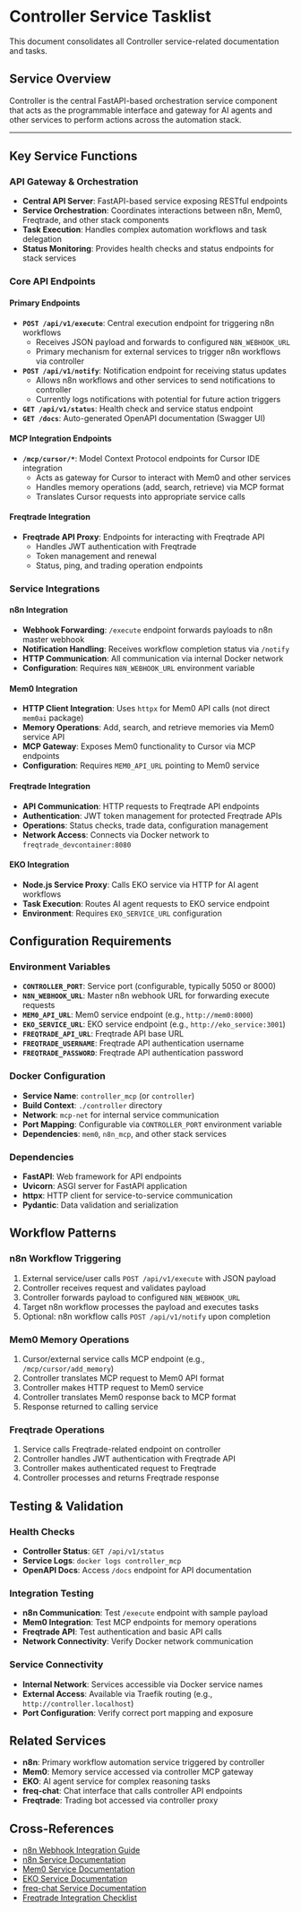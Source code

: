 # Controller Service Tasklist

This document consolidates all Controller service-related documentation and tasks.

## Service Overview
Controller is the central FastAPI-based orchestration service component that acts as the programmable interface and gateway for AI agents and other services to perform actions across the automation stack.

---

## Key Service Functions

### API Gateway & Orchestration
- **Central API Server**: FastAPI-based service exposing RESTful endpoints
- **Service Orchestration**: Coordinates interactions between n8n, Mem0, Freqtrade, and other stack components
- **Task Execution**: Handles complex automation workflows and task delegation
- **Status Monitoring**: Provides health checks and status endpoints for stack services

### Core API Endpoints

#### Primary Endpoints
- **`POST /api/v1/execute`**: Central execution endpoint for triggering n8n workflows
  - Receives JSON payload and forwards to configured `N8N_WEBHOOK_URL`
  - Primary mechanism for external services to trigger n8n workflows via controller
- **`POST /api/v1/notify`**: Notification endpoint for receiving status updates
  - Allows n8n workflows and other services to send notifications to controller
  - Currently logs notifications with potential for future action triggers
- **`GET /api/v1/status`**: Health check and service status endpoint
- **`GET /docs`**: Auto-generated OpenAPI documentation (Swagger UI)

#### MCP Integration Endpoints
- **`/mcp/cursor/*`**: Model Context Protocol endpoints for Cursor IDE integration
  - Acts as gateway for Cursor to interact with Mem0 and other services
  - Handles memory operations (add, search, retrieve) via MCP format
  - Translates Cursor requests into appropriate service calls

#### Freqtrade Integration
- **Freqtrade API Proxy**: Endpoints for interacting with Freqtrade API
  - Handles JWT authentication with Freqtrade
  - Token management and renewal
  - Status, ping, and trading operation endpoints

### Service Integrations

#### n8n Integration
- **Webhook Forwarding**: `/execute` endpoint forwards payloads to n8n master webhook
- **Notification Handling**: Receives workflow completion status via `/notify`
- **HTTP Communication**: All communication via internal Docker network
- **Configuration**: Requires `N8N_WEBHOOK_URL` environment variable

#### Mem0 Integration
- **HTTP Client Integration**: Uses `httpx` for Mem0 API calls (not direct `mem0ai` package)
- **Memory Operations**: Add, search, and retrieve memories via Mem0 service API
- **MCP Gateway**: Exposes Mem0 functionality to Cursor via MCP endpoints
- **Configuration**: Requires `MEM0_API_URL` pointing to Mem0 service

#### Freqtrade Integration
- **API Communication**: HTTP requests to Freqtrade API endpoints
- **Authentication**: JWT token management for protected Freqtrade APIs
- **Operations**: Status checks, trade data, configuration management
- **Network Access**: Connects via Docker network to `freqtrade_devcontainer:8080`

#### EKO Integration
- **Node.js Service Proxy**: Calls EKO service via HTTP for AI agent workflows
- **Task Execution**: Routes AI agent requests to EKO service endpoint
- **Environment**: Requires `EKO_SERVICE_URL` configuration

## Configuration Requirements

### Environment Variables
- **`CONTROLLER_PORT`**: Service port (configurable, typically 5050 or 8000)
- **`N8N_WEBHOOK_URL`**: Master n8n webhook URL for forwarding execute requests
- **`MEM0_API_URL`**: Mem0 service endpoint (e.g., `http://mem0:8000`)
- **`EKO_SERVICE_URL`**: EKO service endpoint (e.g., `http://eko_service:3001`)
- **`FREQTRADE_API_URL`**: Freqtrade API base URL
- **`FREQTRADE_USERNAME`**: Freqtrade API authentication username
- **`FREQTRADE_PASSWORD`**: Freqtrade API authentication password

### Docker Configuration
- **Service Name**: `controller_mcp` (or `controller`)
- **Build Context**: `./controller` directory
- **Network**: `mcp-net` for internal service communication
- **Port Mapping**: Configurable via `CONTROLLER_PORT` environment variable
- **Dependencies**: `mem0`, `n8n_mcp`, and other stack services

### Dependencies
- **FastAPI**: Web framework for API endpoints
- **Uvicorn**: ASGI server for FastAPI application
- **httpx**: HTTP client for service-to-service communication
- **Pydantic**: Data validation and serialization

## Workflow Patterns

### n8n Workflow Triggering
1. External service/user calls `POST /api/v1/execute` with JSON payload
2. Controller receives request and validates payload
3. Controller forwards payload to configured `N8N_WEBHOOK_URL`
4. Target n8n workflow processes the payload and executes tasks
5. Optional: n8n workflow calls `POST /api/v1/notify` upon completion

### Mem0 Memory Operations
1. Cursor/external service calls MCP endpoint (e.g., `/mcp/cursor/add_memory`)
2. Controller translates MCP request to Mem0 API format
3. Controller makes HTTP request to Mem0 service
4. Controller translates Mem0 response back to MCP format
5. Response returned to calling service

### Freqtrade Operations
1. Service calls Freqtrade-related endpoint on controller
2. Controller handles JWT authentication with Freqtrade API
3. Controller makes authenticated request to Freqtrade
4. Controller processes and returns Freqtrade response

## Testing & Validation

### Health Checks
- **Controller Status**: `GET /api/v1/status`
- **Service Logs**: `docker logs controller_mcp`
- **OpenAPI Docs**: Access `/docs` endpoint for API documentation

### Integration Testing
- **n8n Communication**: Test `/execute` endpoint with sample payload
- **Mem0 Integration**: Test MCP endpoints for memory operations
- **Freqtrade API**: Test authentication and basic API calls
- **Network Connectivity**: Verify Docker network communication

### Service Connectivity
- **Internal Network**: Services accessible via Docker service names
- **External Access**: Available via Traefik routing (e.g., `http://controller.localhost`)
- **Port Configuration**: Verify correct port mapping and exposure

## Related Services
- **n8n**: Primary workflow automation service triggered by controller
- **Mem0**: Memory service accessed via controller MCP gateway
- **EKO**: AI agent service for complex reasoning tasks
- **freq-chat**: Chat interface that calls controller API endpoints
- **Freqtrade**: Trading bot accessed via controller proxy

## Cross-References
- [n8n Webhook Integration Guide](../../n8n/webhookFlows.md)
- [n8n Service Documentation](../n8n/Tasklist.md)
- [Mem0 Service Documentation](../mem0/Tasklist.md)
- [EKO Service Documentation](../eko/Tasklist.md)
- [freq-chat Service Documentation](../freq-chat/Tasklist.md)
- [Freqtrade Integration Checklist](../../setup/Freqtrade_Project_Checklist.md)
